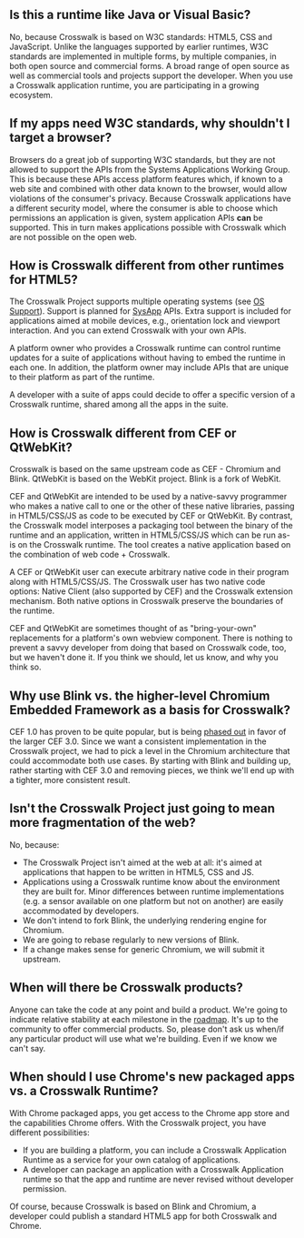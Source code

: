 ## Is this a runtime like Java or Visual Basic?
No, because Crosswalk is based on W3C standards: HTML5, CSS and JavaScript.  Unlike the languages supported by earlier runtimes, W3C standards are implemented in multiple forms, by multiple companies, in both open source and commercial forms.  A broad range of open source as well as commercial tools and projects support the developer.  When you use a Crosswalk application runtime, you are participating in a growing ecosystem.
 
## If my apps need W3C standards, why shouldn't I target a browser?

Browsers do a great job of supporting W3C standards, but they are not allowed to support the APIs from the Systems Applications Working Group. This is because these APIs access platform features which, if known to a web site and combined with other data known to the browser, would allow violations of the consumer's privacy. Because Crosswalk applications have a different security model, where the consumer is able to choose which permissions an application is given, system application APIs **can** be supported. This in turn makes applications possible with Crosswalk which are not possible on the open web.

## How is Crosswalk different from other runtimes for HTML5?

The Crosswalk Project supports multiple operating systems (see [OS Support](OS-support-of-Crosswalk)). Support is planned for [SysApp](http://www.w3.org/2012/sysapps/) APIs. Extra support is included for applications aimed at mobile devices, e.g., orientation lock and viewport interaction. And you can extend Crosswalk with your own APIs.

A platform owner who provides a Crosswalk runtime can control runtime updates for a suite of applications without having to embed the runtime in each one. In addition, the platform owner may include APIs that are unique to their platform as part of the runtime.

A developer with a suite of apps could decide to offer a specific version of a Crosswalk runtime, shared among all the apps in the suite.

## How is Crosswalk different from CEF or QtWebKit?

Crosswalk is based on the same upstream code as CEF - Chromium and Blink.  QtWebKit is based on the WebKit project.  Blink is a fork of WebKit.  

CEF and QtWebKit are intended to be used by a native-savvy programmer who makes a native call to one or the other of these native libraries, passing in HTML5/CSS/JS as code to be executed by CEF or QtWebKit. By contrast, the Crosswalk model interposes a packaging tool between the binary of the runtime and an application, written in HTML5/CSS/JS which can be run as-is on the Crosswalk runtime.  The tool creates a native application based on the combination of web code + Crosswalk.

A CEF or QtWebKit user can execute arbitrary native code in their program along with HTML5/CSS/JS.  The Crosswalk user has two native code options: Native Client (also supported by CEF) and the Crosswalk extension mechanism.  Both native options in Crosswalk preserve the boundaries of the runtime.

CEF and QtWebKit are sometimes thought of as &quot;bring-your-own&quot; replacements for a platform's own webview component.  There is nothing to prevent a savvy developer from doing that based on Crosswalk code, too, but we haven't done it.  If you think we should, let us know, and why you think so.

## Why use Blink vs. the higher-level Chromium Embedded Framework as a basis for Crosswalk?

CEF 1.0 has proven to be quite popular, but is being [phased out](http://www.magpcss.org/ceforum/viewtopic.php?f=10&t=10647&sid=510426ccd8a9650f72ba416d7b51de06) in favor of the larger CEF 3.0.  Since we want a consistent implementation in the Crosswalk project, we had to pick a level in the Chromium architecture that could accommodate both use cases.  By starting with Blink and building up, rather starting with CEF 3.0 and removing pieces, we think we'll end up with a tighter, more consistent result.  

## Isn't the Crosswalk Project just going to mean more fragmentation of the web?

No, because:

* The Crosswalk Project isn't aimed at the web at all: it's aimed at applications that happen to be written in HTML5, CSS and JS.
* Applications using a Crosswalk runtime know about the environment they are built for.  Minor differences between runtime implementations (e.g. a sensor available on one platform but not on another) are easily accommodated by developers.
* We don't intend to fork Blink, the underlying rendering engine for Chromium.
* We are going to rebase regularly to new versions of Blink.
* If a change makes sense for generic Chromium, we will submit it upstream.

## When will there be Crosswalk products?

Anyone can take the code at any point and build a product. We're going to indicate relative stability at each milestone in the [roadmap](High-level-roadmap).  It's up to the community to offer commercial products.  So, please don't ask us when/if any particular product will use what we're building.  Even if we know we can't say.

## When should I use Chrome's new packaged apps vs. a Crosswalk Runtime?

With Chrome packaged apps, you get access to the Chrome app store and the capabilities Chrome offers.  With the Crosswalk project, you have different possibilities:

* If you are building a platform, you can include a Crosswalk Application Runtime as a service for your own catalog of applications.
* A developer can package an application with a Crosswalk Application runtime so that the app and runtime are never revised without developer permission.

Of course, because Crosswalk is based on Blink and Chromium, a developer could publish a standard HTML5 app for both Crosswalk and Chrome.